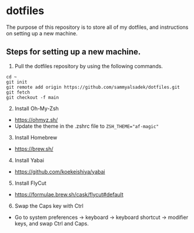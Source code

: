 # dotfiles
The purpose of this repository is to store all of my dotfiles, and instructions on setting up a new machine.

## Steps for setting up a new machine.
1. Pull the dotfiles repository by using the following commands.

```
cd ~
git init
git remote add origin https://github.com/sammyalsadek/dotfiles.git
git fetch
git checkout -f main
```

2. Install Oh-My-Zsh
- https://ohmyz.sh/
- Update the theme in the .zshrc file to `ZSH_THEME="af-magic"`

3. Install Homebrew
- https://brew.sh/

4. Install Yabai
- https://github.com/koekeishiya/yabai

5. Install FlyCut
- https://formulae.brew.sh/cask/flycut#default

6. Swap the Caps key with Ctrl
- Go to system preferences -> keyboard -> keyboard shortcut -> modifier keys, and swap Ctrl and Caps.

